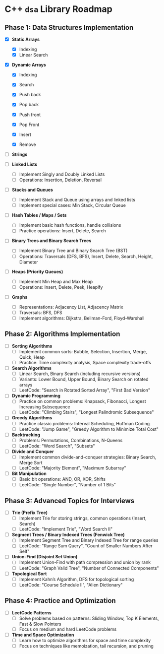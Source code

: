 
# C++ `dsa` Library Roadmap

## Phase 1: Data Structures Implementation

- [X] **Static Arrays**
  - [X] Indexing
  - [X] Linear Search

- [X] **Dynamic Arrays**
  - [X] Indexing
  - [X] Search
  - [X] Push back
  - [X] Pop back
  - [X] Push front
  - [X] Pop Front
  - [X] Insert
  - [X] Remove


- [ ] **Strings**

- [ ] **Linked Lists**
  - [ ] Implement Singly and Doubly Linked Lists
  - [ ] Operations: Insertion, Deletion, Reversal

- [ ] **Stacks and Queues**
  - [ ] Implement Stack and Queue using arrays and linked lists
  - [ ] Implement special cases: Min Stack, Circular Queue

- [ ] **Hash Tables / Maps / Sets**
  - [ ] Implement basic hash functions, handle collisions
  - [ ] Practice operations: Insert, Delete, Search

- [ ] **Binary Trees and Binary Search Trees**
  - [ ] Implement Binary Tree and Binary Search Tree (BST)
  - [ ] Operations: Traversals (DFS, BFS), Insert, Delete, Search, Height, Diameter

- [ ] **Heaps (Priority Queues)**
  - [ ] Implement Min Heap and Max Heap
  - [ ] Operations: Insert, Delete, Peek, Heapify

- [ ] **Graphs**
  - [ ] Representations: Adjacency List, Adjacency Matrix
  - [ ] Traversals: BFS, DFS
  - [ ] Implement algorithms: Dijkstra, Bellman-Ford, Floyd-Warshall

## Phase 2: Algorithms Implementation

- [ ] **Sorting Algorithms**
  - [ ] Implement common sorts: Bubble, Selection, Insertion, Merge, Quick, Heap
  - [ ] Practice: Time complexity analysis, Space complexity trade-offs

- [ ] **Search Algorithms**
  - [ ] Linear Search, Binary Search (including recursive versions)
  - [ ] Variants: Lower Bound, Upper Bound, Binary Search on rotated arrays
  - [ ] LeetCode: "Search in Rotated Sorted Array", "First Bad Version"

- [ ] **Dynamic Programming**
  - [ ] Practice on common problems: Knapsack, Fibonacci, Longest Increasing Subsequence
  - [ ] LeetCode: "Climbing Stairs", "Longest Palindromic Subsequence"

- [ ] **Greedy Algorithms**
  - [ ] Practice classic problems: Interval Scheduling, Huffman Coding
  - [ ] LeetCode: "Jump Game", "Greedy Algorithm to Minimize Total Cost"

- [ ] **Backtracking**
  - [ ] Problems: Permutations, Combinations, N-Queens
  - [ ] LeetCode: "Word Search", "Subsets"

- [ ] **Divide and Conquer**
  - [ ] Implement common divide-and-conquer strategies: Binary Search, Merge Sort
  - [ ] LeetCode: "Majority Element", "Maximum Subarray"

- [ ] **Bit Manipulation**
  - [ ] Basic bit operations: AND, OR, XOR, Shifts
  - [ ] LeetCode: "Single Number", "Number of 1 Bits"

## Phase 3: Advanced Topics for Interviews

- [ ] **Trie (Prefix Tree)**
  - [ ] Implement Trie for storing strings, common operations (Insert, Search)
  - [ ] LeetCode: "Implement Trie", "Word Search II"

- [ ] **Segment Trees / Binary Indexed Trees (Fenwick Tree)**
  - [ ] Implement Segment Tree and Binary Indexed Tree for range queries
  - [ ] LeetCode: "Range Sum Query", "Count of Smaller Numbers After Self"

- [ ] **Union-Find (Disjoint Set Union)**
  - [ ] Implement Union-Find with path compression and union by rank
  - [ ] LeetCode: "Graph Valid Tree", "Number of Connected Components"

- [ ] **Topological Sort**
  - [ ] Implement Kahn’s Algorithm, DFS for topological sorting
  - [ ] LeetCode: "Course Schedule II", "Alien Dictionary"

## Phase 4: Practice and Optimization

- [ ] **LeetCode Patterns**
  - [ ] Solve problems based on patterns: Sliding Window, Top K Elements, Fast & Slow Pointers
  - [ ] Focus on medium and hard LeetCode problems

- [ ] **Time and Space Optimization**
  - [ ] Learn how to optimize algorithms for space and time complexity
  - [ ] Focus on techniques like memoization, tail recursion, and pruning
